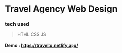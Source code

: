 # Travel Agency Web Design


### tech used
>HTML
> CSS
> JS



#### Demo : https://travelto.netlify.app/ 
